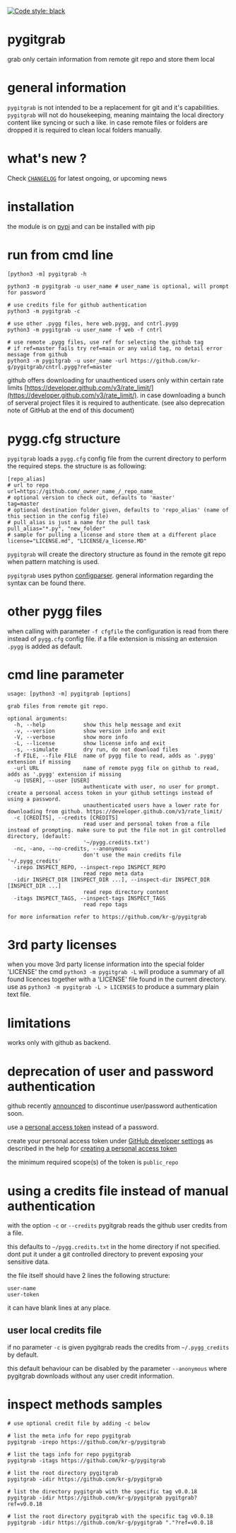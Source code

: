 [![Code style: black](https://img.shields.io/badge/code%20style-black-000000.svg)](https://github.com/psf/black)

# pygitgrab 

grab only certain information from remote git repo and store them local

# general information

`pygitgrab` is not intended to be a replacement for git and it's capabilities.
`pygitgrab` will not do housekeeping, meaning maintaing the local directory content like syncing or such a like.
in case remote files or folders are dropped it is required to clean local folders manually.

# what's new ?

Check
[`CHANGELOG`](https://github.com/kr-g/pygitgrab/blob/master/CHANGELOG.md)
for latest ongoing, or upcoming news

# installation

the module is on [pypi](https://pypi.org/kr-g/pygitgrab) and can be installed with pip

# run from cmd line

    [python3 -m] pygitgrab -h
    
    python3 -m pygitgrab -u user_name # user_name is optional, will prompt for password
    
    # use credits file for github authentication 
    python3 -m pygitgrab -c 
    
    # use other .pygg files, here web.pygg, and cntrl.pygg
    python3 -m pygitgrab -u user_name -f web -f cntrl   
    
    # use remote .pygg files, use ref for selecting the github tag
    # if ref=master fails try ref=main or any valid tag, no detail error message from github
    python3 -m pygitgrab -u user_name -url https://github.com/kr-g/pygitgrab/cntrl.pygg?ref=master
    
    
github offers downloading for unauthenticed users only within certain rate limits [https://developer.github.com/v3/rate_limit/](https://developer.github.com/v3/rate_limit/).
in case downloading a bunch of serveral project files it is required to authenticate. (see also deprecation note of GitHub at the end of this document)


# pygg.cfg structure

`pygitgrab` loads a `pygg.cfg` config file from the current directory to perform the required steps.
the structure is as following:

    [repo_alias]
    # url to repo
    url=https://github.com/_owner_name_/_repo_name_
    # optional version to check out, defaults to 'master'
    tag=master
    # optional destination folder given, defaults to 'repo_alias' (name of this section in the config file)
    # pull_alias is just a name for the pull task
    pull_alias="*.py", "new_folder"
    # sample for pulling a license and store them at a different place
    license="LICENSE.md", "LICENSE/a_license.MD"
    

`pygitgrab` will create the directory structure as found in the remote git repo when pattern matching is used.

`pygitgrab` uses python [configparser](https://docs.python.org/3/library/configparser.html).
general information regarding the syntax can be found there.

# other pygg files

when calling with parameter `-f cfgfile` the configuration is read from there instead of `pygg.cfg` config file.
if a file extension is missing an extension `.pygg` is added as default.


# cmd line parameter

    usage: [python3 -m] pygitgrab [options]

    grab files from remote git repo.

    optional arguments:
      -h, --help            show this help message and exit
      -v, --version         show version info and exit
      -V, --verbose         show more info
      -L, --license         show license info and exit
      -s, --simulate        dry run, do not download files
      -f FILE, --file FILE  name of pygg file to read, adds as '.pygg' extension if missing
      -url URL              name of remote pygg file on github to read, adds as '.pygg' extension if missing
      -u [USER], --user [USER]
                            authenticate with user, no user for prompt. create a personal access token in your github settings instead of using a password.
                            unauthenticated users have a lower rate for downloading from github. https://developer.github.com/v3/rate_limit/
      -c [CREDITS], --credits [CREDITS]
                            read user and personal token from a file instead of prompting. make sure to put the file not in git controlled directory, (default:
                            '~/pygg.credits.txt')
      -nc, -ano, --no-credits, --anonymous
                            don't use the main credits file '~/.pygg_credits'
      -irepo INSPECT_REPO, --inspect-repo INSPECT_REPO
                            read repo meta data
      -idir INSPECT_DIR [INSPECT_DIR ...], --inspect-dir INSPECT_DIR [INSPECT_DIR ...]
                            read repo directory content
      -itags INSPECT_TAGS, --inspect-tags INSPECT_TAGS
                            read repo tags

    for more information refer to https://github.com/kr-g/pygitgrab


# 3rd party licenses

when you move 3rd party license information into the special folder 'LICENSE' the cmd `python3 -m pygitgrab -L` will produce a summary of all found licences together with a 'LICENSE' file found in the current directory. use as `python3 -m pygitgrab -L > LICENSES` to produce a summary plain text file.


# limitations

works only with github as backend.


# deprecation of user and password authentication 

github recently [announced](https://developer.github.com/changes/2019-11-05-deprecated-passwords-and-authorizations-api/) to discontinue user/password authentication soon.

use a [personal access token](https://developer.github.com/v3/auth/#basic-authentication) instead of a password.

create your personal access token under [GitHub developer settings](https://github.com/settings/tokens) as described in the help for [creating a personal access token](https://help.github.com/en/github/authenticating-to-github/creating-a-personal-access-token-for-the-command-line)

the minimum required scope(s) of the token is `public_repo`


# using a credits file instead of manual authentication
                              
with the option `-c` or `--credits` pygitgrab reads the github user credits from a file.
                              
this defaults to `~/pygg.credits.txt` in the home directory if not specified.
dont put it under a git controlled directory to prevent exposing your sensitive data.
                              
the file itself should have 2 lines the following structure:
                              
    user-name
    user-token

it can have blank lines at any place.
  
## user local credits file

if no parameter `-c` is given pygitgrab reads the credits from `~/.pygg_credits` by default.

this default behaviour can be disabled by the parameter `--anonymous` where pygitgrab downloads without any user credit information.


# inspect methods samples

    # use optional credit file by adding -c below

    # list the meta info for repo pygitgrab 
    pygitgrab -irepo https://github.com/kr-g/pygitgrab 

    # list the tags info for repo pygitgrab 
    pygitgrab -itags https://github.com/kr-g/pygitgrab 

    # list the root directory pygitgrab 
    pygitgrab -idir https://github.com/kr-g/pygitgrab 

    # list the directory pygitgrab with the specific tag v0.0.18
    pygitgrab -idir https://github.com/kr-g/pygitgrab pygitgrab?ref=v0.0.18
    
    # list the root directory pygitgrab with the specific tag v0.0.18
    pygitgrab -idir https://github.com/kr-g/pygitgrab "."?ref=v0.0.18
    

